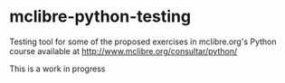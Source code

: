 # mclibre-python-testing
Testing tool for some of the proposed exercises in mclibre.org's Python course available at http://www.mclibre.org/consultar/python/

This is a work in progress